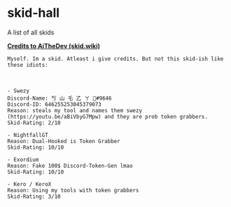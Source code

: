 # skid-hall
A list of all skids

<b><a href="https://github.com/aithedev/skid-wiki">Credits to AiTheDev (skid.wiki)</a></b>

```
Myself. Im a skid. Atleast i give credits. But not this skid-ish like these idiots:
```

<br>

```
- Swezy
Discord-Name: 丂 山 乇 乙 ㄚ 🌺#9646
Discord-ID: 646255253045379073
Reason: steals my tool and names them swezy (https://youtu.be/aBiVbyG7Mpw) and they are prob token grabbers.
Skid-Rating: 2/10
```

```
- NightfallGT
Reason: Dual-Hooked is Token Grabber
Skid-Rating: 10/10
```

```
- Exordium
Reason: Fake 100$ Discord-Token-Gen lmao
Skid-Rating: 10/10
```

```
- Kero / KeroX
Reason: Using my tools with token grabbers
Skid-Rating: 3/10
```

